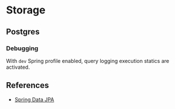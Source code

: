 # Storage

## Postgres

### Debugging
With `dev` Spring profile enabled, query logging execution statics are activated.

## References
- [Spring Data JPA](https://docs.spring.io/spring-data/jpa/reference/index.html)